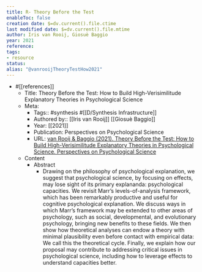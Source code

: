 ```yaml
---
title: R- Theory Before the Test
enableToc: false
creation date: $=dv.current().file.ctime
last modified date: $=dv.current().file.mtime
author: Iris van Rooij, Giosuè Baggio
year: 2021
reference: 
tags:
- resource
status: 
alias: "@vanrooijTheoryTestHow2021"
---
```


-   #[[references]]
    -   Title: Theory Before the Test: How to Build High-Verisimilitude Explanatory Theories in Psychological Science
    -   Meta:
        -   Tags:: #synthesis #[[D/Synthesis Infrastructure]]
        -   Authored by:: [[Iris van Rooij]] [[Giosuè Baggio]]
        -   Year: [[2021]]
        -   Publication: Perspectives on Psychological Science
        -   URL: [van Rooij & Baggio (2021). Theory Before the Test: How to Build High-Verisimilitude Explanatory Theories in Psychological Science. Perspectives on Psychological Science](https://journals.sagepub.com/doi/abs/10.1177/1745691620970604)
    -   Content
        -   Abstract
            -   Drawing on the philosophy of psychological explanation, we suggest that psychological science, by focusing on effects, may lose sight of its primary explananda: psychological capacities. We revisit Marr’s levels-of-analysis framework, which has been remarkably productive and useful for cognitive psychological explanation. We discuss ways in which Marr’s framework may be extended to other areas of psychology, such as social, developmental, and evolutionary psychology, bringing new benefits to these fields. We then show how theoretical analyses can endow a theory with minimal plausibility even before contact with empirical data: We call this the theoretical cycle. Finally, we explain how our proposal may contribute to addressing critical issues in psychological science, including how to leverage effects to understand capacities better.